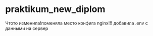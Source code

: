 # praktikum_new_diplom
Чтото изменила!поменяла место конфига nginx!!!
добавила .env с данными на сервер